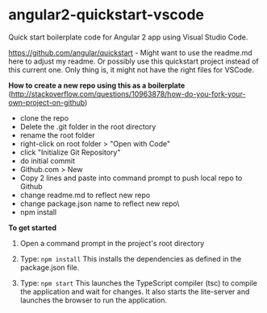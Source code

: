 # angular2-quickstart-vscode
Quick start boilerplate code for Angular 2 app using Visual Studio Code.

https://github.com/angular/quickstart - Might want to use the readme.md here to adjust my readme. Or possibly use this quickstart project instead of this current one. Only thing is, it might not have the right files for VSCode.

**How to create a new repo using this as a boilerplate**
(http://stackoverflow.com/questions/10963878/how-do-you-fork-your-own-project-on-github)
- clone the repo
- Delete the .git folder in the root directory
- rename the root folder 
- right-click on root folder > "Open with Code"
- click "Initialize Git Repository"
- do initial commit
- Github.com > New
- Copy 2 lines and paste into command prompt to push local repo to Github
- change readme.md to reflect new repo
- change package.json name to reflect new repo\
- npm install



**To get started**

1) Open a command prompt in the project's root directory

2) Type: `npm install`
    This installs the dependencies as defined in the package.json file.
    
3) Type: `npm start`
    This launches the TypeScript compiler (tsc) to compile the application and wait for changes. 
    It also starts the lite-server and launches the browser to run the application.

